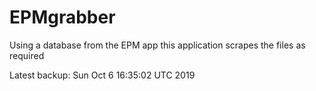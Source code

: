 # EPMgrabber
Using a database from the EPM app this application scrapes the files as required


Latest backup: Sun Oct 6 16:35:02 UTC 2019
